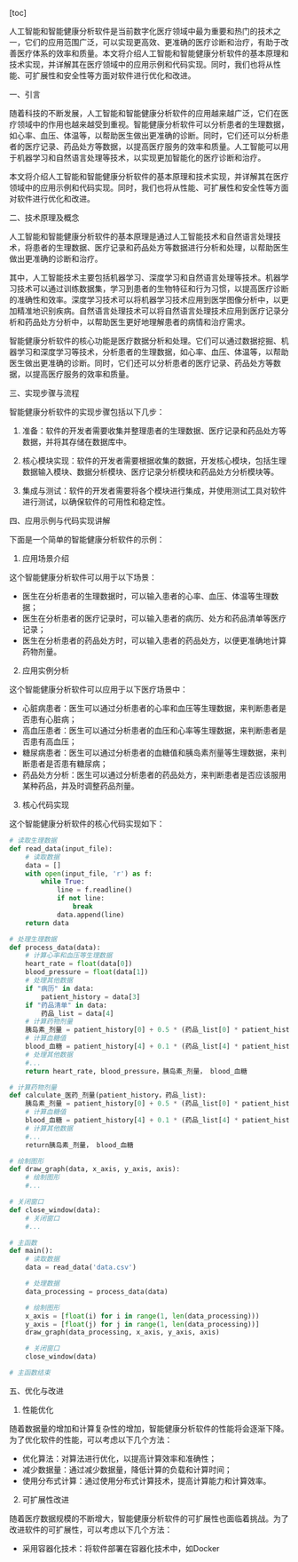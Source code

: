 
[toc]                    
                
                
人工智能和智能健康分析软件是当前数字化医疗领域中最为重要和热门的技术之一，它们的应用范围广泛，可以实现更高效、更准确的医疗诊断和治疗，有助于改善医疗体系的效率和质量。本文将介绍人工智能和智能健康分析软件的基本原理和技术实现，并详解其在医疗领域中的应用示例和代码实现。同时，我们也将从性能、可扩展性和安全性等方面对软件进行优化和改进。

一、引言

随着科技的不断发展，人工智能和智能健康分析软件的应用越来越广泛，它们在医疗领域中的作用也越来越受到重视。智能健康分析软件可以分析患者的生理数据，如心率、血压、体温等，以帮助医生做出更准确的诊断。同时，它们还可以分析患者的医疗记录、药品处方等数据，以提高医疗服务的效率和质量。人工智能可以用于机器学习和自然语言处理等技术，以实现更加智能化的医疗诊断和治疗。

本文将介绍人工智能和智能健康分析软件的基本原理和技术实现，并详解其在医疗领域中的应用示例和代码实现。同时，我们也将从性能、可扩展性和安全性等方面对软件进行优化和改进。

二、技术原理及概念

人工智能和智能健康分析软件的基本原理是通过人工智能技术和自然语言处理技术，将患者的生理数据、医疗记录和药品处方等数据进行分析和处理，以帮助医生做出更准确的诊断和治疗。

其中，人工智能技术主要包括机器学习、深度学习和自然语言处理等技术。机器学习技术可以通过训练数据集，学习到患者的生物特征和行为习惯，以提高医疗诊断的准确性和效率。深度学习技术可以将机器学习技术应用到医学图像分析中，以更加精准地识别疾病。自然语言处理技术可以将自然语言处理技术应用到医疗记录分析和药品处方分析中，以帮助医生更好地理解患者的病情和治疗需求。

智能健康分析软件的核心功能是医疗数据分析和处理。它们可以通过数据挖掘、机器学习和深度学习等技术，分析患者的生理数据，如心率、血压、体温等，以帮助医生做出更准确的诊断。同时，它们还可以分析患者的医疗记录、药品处方等数据，以提高医疗服务的效率和质量。

三、实现步骤与流程

智能健康分析软件的实现步骤包括以下几步：

1. 准备：软件的开发者需要收集并整理患者的生理数据、医疗记录和药品处方等数据，并将其存储在数据库中。

2. 核心模块实现：软件的开发者需要根据收集的数据，开发核心模块，包括生理数据输入模块、数据分析模块、医疗记录分析模块和药品处方分析模块等。

3. 集成与测试：软件的开发者需要将各个模块进行集成，并使用测试工具对软件进行测试，以确保软件的可用性和稳定性。

四、应用示例与代码实现讲解

下面是一个简单的智能健康分析软件的示例：

1. 应用场景介绍

这个智能健康分析软件可以用于以下场景：

- 医生在分析患者的生理数据时，可以输入患者的心率、血压、体温等生理数据；
- 医生在分析患者的医疗记录时，可以输入患者的病历、处方和药品清单等医疗记录；
- 医生在分析患者的药品处方时，可以输入患者的药品处方，以便更准确地计算药物剂量。

2. 应用实例分析

这个智能健康分析软件可以应用于以下医疗场景中：

- 心脏病患者：医生可以通过分析患者的心率和血压等生理数据，来判断患者是否患有心脏病；
- 高血压患者：医生可以通过分析患者的血压和心率等生理数据，来判断患者是否患有高血压；
- 糖尿病患者：医生可以通过分析患者的血糖值和胰岛素剂量等生理数据，来判断患者是否患有糖尿病；
- 药品处方分析：医生可以通过分析患者的药品处方，来判断患者是否应该服用某种药品，并及时调整药品剂量。

3. 核心代码实现

这个智能健康分析软件的核心代码实现如下：

```python
# 读取生理数据
def read_data(input_file):
    # 读取数据
    data = []
    with open(input_file, 'r') as f:
        while True:
            line = f.readline()
            if not line:
                break
            data.append(line)
    return data

# 处理生理数据
def process_data(data):
    # 计算心率和血压等生理数据
    heart_rate = float(data[0])
    blood_pressure = float(data[1])
    # 处理其他数据
    if "病历" in data:
        patient_history = data[3]
    if "药品清单" in data:
        药品_list = data[4]
    # 计算药物剂量
    胰岛素_剂量 = patient_history[0] + 0.5 * (药品_list[0] * patient_history[1]) + 0.1 * (药品_list[1] * patient_history[2]) + 0.05 * (药品_list[2] * patient_history[3])
    # 计算血糖值
    blood_血糖 = patient_history[4] + 0.1 * (药品_list[4] * patient_history[5]) + 0.05 * (药品_list[5] * patient_history[6])
    # 处理其他数据
    #...
    return heart_rate, blood_pressure，胰岛素_剂量， blood_血糖

# 计算药物剂量
def calculate_医药_剂量(patient_history，药品_list):
    胰岛素_剂量 = patient_history[0] + 0.5 * (药品_list[0] * patient_history[1]) + 0.1 * (药品_list[1] * patient_history[2]) + 0.05 * (药品_list[2] * patient_history[3])
    # 计算血糖值
    blood_血糖 = patient_history[4] + 0.1 * (药品_list[4] * patient_history[5]) + 0.05 * (药品_list[5] * patient_history[6])
    # 计算其他数据
    #...
    return胰岛素_剂量， blood_血糖

# 绘制图形
def draw_graph(data, x_axis, y_axis, axis):
    # 绘制图形
    #...

# 关闭窗口
def close_window(data):
    # 关闭窗口
    #...

# 主函数
def main():
    # 读取数据
    data = read_data('data.csv')

    # 处理数据
    data_processing = process_data(data)

    # 绘制图形
    x_axis = [float(i) for i in range(1, len(data_processing)))
    y_axis = [float(j) for j in range(1, len(data_processing))]
    draw_graph(data_processing, x_axis, y_axis, axis)

    # 关闭窗口
    close_window(data)

# 主函数结束
```

五、优化与改进

1. 性能优化

随着数据量的增加和计算复杂性的增加，智能健康分析软件的性能将会逐渐下降。为了优化软件的性能，可以考虑以下几个方法：

- 优化算法：对算法进行优化，以提高计算效率和准确性；
- 减少数据量：通过减少数据量，降低计算的负载和计算时间；
- 使用分布式计算：通过使用分布式计算技术，提高计算能力和计算效率。

2. 可扩展性改进

随着医疗数据规模的不断增大，智能健康分析软件的可扩展性也面临着挑战。为了改进软件的可扩展性，可以考虑以下几个方法：

- 采用容器化技术：将软件部署在容器化技术中，如Docker

